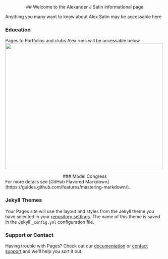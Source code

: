 <center> ## Welcome to the Alexander J Satin informational page </center>

Anything you many want to know about Alex Satin may be accessable here


### Education 
 Pages to Portfolios and clubs Alex runs will be accessable below
<img src="https://afsemodelcongresscom.files.wordpress.com/2017/04/the-final-afse-e1492479980121.jpg?w=512&h=512" style="width:500px;height:400px;">
<center> ### Model Congress
</center>
For more details see [GitHub Flavored Markdown](https://guides.github.com/features/mastering-markdown/).

### Jekyll Themes

Your Pages site will use the layout and styles from the Jekyll theme you have selected in your [repository settings](https://github.com/AlexSatin1/AlexSatin1.github.io/settings). The name of this theme is saved in the Jekyll `_config.yml` configuration file.

### Support or Contact

Having trouble with Pages? Check out our [documentation](https://help.github.com/categories/github-pages-basics/) or [contact support](https://github.com/contact) and we’ll help you sort it out.

